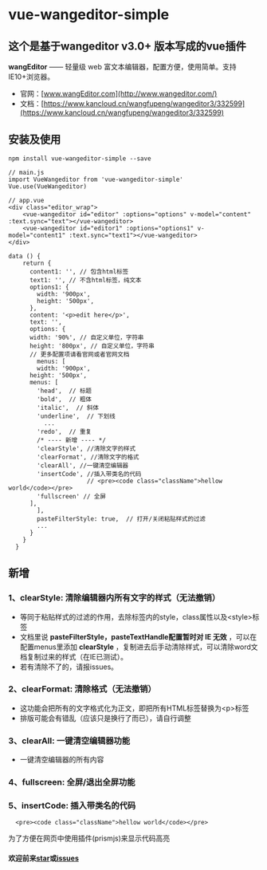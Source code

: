 # vue-wangeditor-simple


## 这个是基于**wangeditor v3.0+ 版本**写成的vue插件

**wangEditor** —— 轻量级 web 富文本编辑器，配置方便，使用简单。支持IE10+浏览器。

- 官网：[www.wangEditor.com](http://www.wangeditor.com/)
- 文档：[https://www.kancloud.cn/wangfupeng/wangeditor3/332599](https://www.kancloud.cn/wangfupeng/wangeditor3/332599)


## 安装及使用

```
npm install vue-wangeditor-simple --save

// main.js
import VueWangeditor from 'vue-wangeditor-simple'
Vue.use(VueWangeditor)

// app.vue
<div class="editor_wrap">
    <vue-wangeditor id="editor" :options="options" v-model="content" :text.sync="text"></vue-wangeditor>
    <vue-wangeditor id="editor1" :options="options1" v-model="content1" :text.sync="text1"></vue-wangeditor>
</div>

data () {
    return {
      content1: '', // 包含html标签
      text1: '', // 不含html标签，纯文本
      options1: {
        width: '900px',
        height: '500px',
      },
      content: '<p>edit here</p>',
      text: '',
      options: {
      width: '90%', // 自定义单位，字符串
      height: '800px', // 自定义单位，字符串
      // 更多配置项请看官网或者官网文档
        menus: [
        width: '900px',
      height: '500px',
      menus: [
        'head',  // 标题
        'bold',  // 粗体
        'italic',  // 斜体
        'underline',  // 下划线
          ...
        'redo',  // 重复
        /* ---- 新增 ---- */
        'clearStyle', //清除文字的样式
        'clearFormat', //清除文字的格式
        'clearAll', //一键清空编辑器
        'insertCode', //插入带类名的代码
                      // <pre><code class="className">hellow world</code></pre>
        'fullscreen' // 全屏
      ],
        ],
        pasteFilterStyle: true,  // 打开/关闭粘贴样式的过滤
        ...
      }
    }
  }
```

## 新增

### 1、clearStyle: 清除编辑器内所有文字的样式（无法撤销）
- 等同于粘贴样式的过滤的作用，去除标签内的style，class属性以及\<style>标签
- 文档里说 **pasteFilterStyle，pasteTextHandle配置暂时对 IE 无效** ，可以在配置menus里添加 **clearStyle** ，复制进去后手动清除样式，可以清除word文档复制过来的样式（在IE已测试）。
- 若有清除不了的，请报issues。


### 2、clearFormat: 清除格式（无法撤销）
- 这功能会把所有的文字格式化为正文，即把所有HTML标签替换为\<p>标签
- 排版可能会有错乱（应该只是换行了而已），请自行调整

### 3、clearAll: 一键清空编辑器功能
- 一键清空编辑器的所有内容

### 4、fullscreen: 全屏/退出全屏功能

### 5、insertCode: 插入带类名的代码
```
  <pre><code class="className">hellow world</code></pre>
```
为了方便在网页中使用插件(prismjs)来显示代码高亮

#### 欢迎前来[star](https://github.com/Weeken/vue-wangeditor-simple)或[issues](https://github.com/Weeken/vue-wangeditor-simple/issues)
